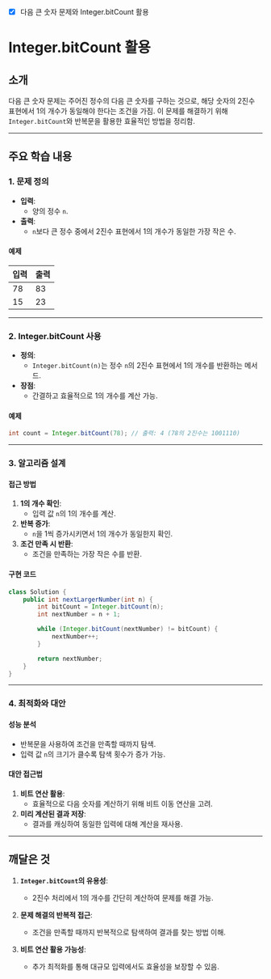 - [x] 다음 큰 숫자 문제와 Integer.bitCount 활용

# Integer.bitCount 활용

## 소개
다음 큰 숫자 문제는 주어진 정수의 다음 큰 숫자를 구하는 것으로, 해당 숫자의 2진수 표현에서 1의 개수가 동일해야 한다는 조건을 가짐. 이 문제를 해결하기 위해 `Integer.bitCount`와 반복문을 활용한 효율적인 방법을 정리함.

---

## 주요 학습 내용

### 1. 문제 정의
- **입력**:
  - 양의 정수 `n`.
- **출력**:
  - `n`보다 큰 정수 중에서 2진수 표현에서 1의 개수가 동일한 가장 작은 수.

#### 예제
| 입력 | 출력 |
|------|------|
| 78   | 83   |
| 15   | 23   |

---

### 2. Integer.bitCount 사용
- **정의**:
  - `Integer.bitCount(n)`는 정수 `n`의 2진수 표현에서 1의 개수를 반환하는 메서드.
- **장점**:
  - 간결하고 효율적으로 1의 개수를 계산 가능.

#### 예제
```java
int count = Integer.bitCount(78); // 출력: 4 (78의 2진수는 1001110)
```

---

### 3. 알고리즘 설계
#### 접근 방법
1. **1의 개수 확인**:
   - 입력 값 `n`의 1의 개수를 계산.
2. **반복 증가**:
   - `n`을 1씩 증가시키면서 1의 개수가 동일한지 확인.
3. **조건 만족 시 반환**:
   - 조건을 만족하는 가장 작은 수를 반환.

#### 구현 코드
```java
class Solution {
    public int nextLargerNumber(int n) {
        int bitCount = Integer.bitCount(n);
        int nextNumber = n + 1;

        while (Integer.bitCount(nextNumber) != bitCount) {
            nextNumber++;
        }

        return nextNumber;
    }
}
```

---

### 4. 최적화와 대안
#### 성능 분석
- 반복문을 사용하여 조건을 만족할 때까지 탐색.
- 입력 값 `n`의 크기가 클수록 탐색 횟수가 증가 가능.

#### 대안 접근법
1. **비트 연산 활용**:
   - 효율적으로 다음 숫자를 계산하기 위해 비트 이동 연산을 고려.
2. **미리 계산된 결과 저장**:
   - 결과를 캐싱하여 동일한 입력에 대해 계산을 재사용.

---

## 깨달은 것
1. **`Integer.bitCount`의 유용성**:
   - 2진수 처리에서 1의 개수를 간단히 계산하여 문제를 해결 가능.

2. **문제 해결의 반복적 접근**:
   - 조건을 만족할 때까지 반복적으로 탐색하여 결과를 찾는 방법 이해.

3. **비트 연산 활용 가능성**:
   - 추가 최적화를 통해 대규모 입력에서도 효율성을 보장할 수 있음.


